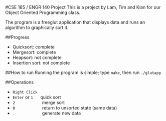 #CSE 165 / ENGR 140 Project
This is a project by Lam, Tim and Kian for our Object Oriented Programming class.

The program is a freeglut application that displays data and runs an algorithm to graphically sort it.

##Progress
- Quicksort: complete
- Mergesort: complete
- Heapsort: not complete
- Insertion sort: not complete

##How to run
Running the program is simple; type `make`, then run `./glutapp`

##Operations
- ```Right Click```
- ```Enter``` or ```1```
&nbsp;&nbsp;&nbsp;&nbsp;
quick sort
- ```2```
&nbsp;&nbsp;&nbsp;&nbsp;&nbsp;&nbsp;&nbsp;&nbsp;&nbsp;&nbsp;&nbsp;&nbsp;&nbsp;&nbsp;&nbsp;&nbsp;&nbsp;&nbsp;&nbsp;&nbsp;
merge sort
- ```0```
&nbsp;&nbsp;&nbsp;&nbsp;&nbsp;&nbsp;&nbsp;&nbsp;&nbsp;&nbsp;&nbsp;&nbsp;&nbsp;&nbsp;&nbsp;&nbsp;&nbsp;&nbsp;&nbsp;&nbsp;
return to unsorted state (same data)
- ```.```
&nbsp;&nbsp;&nbsp;&nbsp;&nbsp;&nbsp;&nbsp;&nbsp;&nbsp;&nbsp;&nbsp;&nbsp;&nbsp;&nbsp;&nbsp;&nbsp;&nbsp;&nbsp;&nbsp;&nbsp;
generate new data

